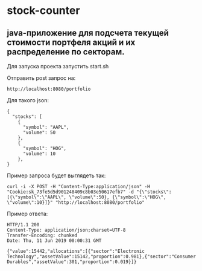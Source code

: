 # stock-counter
java-приложение для подсчета текущей стоимости портфеля акций и их распределение по секторам.
-
Для запуска проекта запустить start.sh  

Отправить post запрос на: 

    http://localhost:8080/portfolio
    
Для такого json:

    {
      "stocks": [
        {
          "symbol": "AAPL",
          "volume": 50
        },
        {
          "symbol": "HOG",
          "volume": 10
        },
    }

Пример запроса будет выглядеть так:

    curl -i -X POST -H "Content-Type:application/json" -H "Cookie:sk_73fe5d5d901248409c8b03e50617efb7" -d "{\"stocks\":[{\"symbol\":\"AAPL\", \"volume\":50}, {\"symbol\":\"HOG\", \"volume\":10}]}" "http://localhost:8080/portfolio"

Пример ответа:

    HTTP/1.1 200
    Content-Type: application/json;charset=UTF-8
    Transfer-Encoding: chunked
    Date: Thu, 11 Jun 2019 00:00:31 GMT
    
    {"value":15442,"allocations":[{"sector":"Electronic Technology","assetValue":15142,"proportion":0.981},{"sector":"Consumer Durables","assetValue":301,"proportion":0.019}]}
